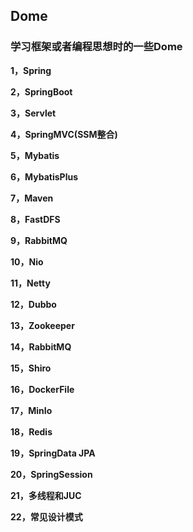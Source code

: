 ## Dome
### 学习框架或者编程思想时的一些Dome
 **1，Spring** 
 
 **2，SpringBoot** 

 **3，Servlet** 

 **4，SpringMVC(SSM整合)** 

 **5，Mybatis** 
 
 **6，MybatisPlus** 
 
 **7，Maven** 
 
 **8，FastDFS**
 
 **9，RabbitMQ**

 **10，Nio** 

 **11，Netty** 

 **12，Dubbo** 

 **13，Zookeeper** 

 **14，RabbitMQ** 

 **15，Shiro** 

 **16，DockerFile** 
 
 **17，MinIo** 
 
 **18，Redis** 
 
 **19，SpringData JPA** 
 
 **20，SpringSession** 
 
 **21，多线程和JUC** 
 
 **22，常见设计模式** 
